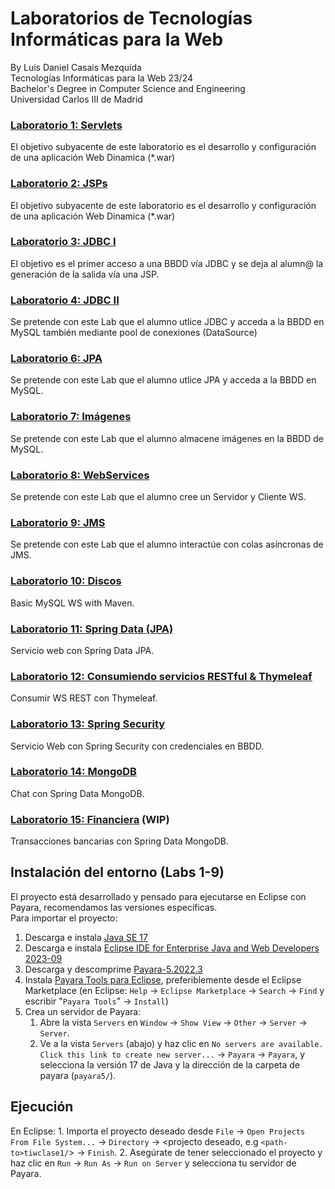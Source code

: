 # Laboratorios de Tecnologías Informáticas para la Web
By Luis Daniel Casais Mezquida  
Tecnologías Informáticas para la Web 23/24  
Bachelor's Degree in Computer Science and Engineering  
Universidad Carlos III de Madrid


### [Laboratorio 1: Servlets](lab1/)
El objetivo subyacente de este laboratorio es el desarrollo y configuración de una aplicación Web Dinamica (*.war)

### [Laboratorio 2: JSPs](lab3)
El objetivo subyacente de este laboratorio es el desarrollo y configuración de una aplicación Web Dinamica (*.war)

### [Laboratorio 3: JDBC I](lab4/)
El objetivo es el primer acceso a una BBDD vía JDBC y se deja al alumn@ la generación de la salida vía una JSP.

### [Laboratorio 4: JDBC II](lab5/)
Se pretende con este Lab que el alumno utlice JDBC y acceda a la BBDD en MySQL también mediante pool de conexiones (DataSource)

### [Laboratorio 6: JPA](lab6/)
Se pretende con este Lab que el alumno utlice JPA y acceda a la BBDD en MySQL.

### [Laboratorio 7: Imágenes](lab7/)
Se pretende con este Lab que el alumno almacene imágenes en la BBDD de MySQL.

### [Laboratorio 8: WebServices](lab8/)
Se pretende con este Lab que el alumno cree un Servidor y Cliente WS.

### [Laboratorio 9: JMS](lab9/)
Se pretende con este Lab que el alumno interactúe con colas asíncronas de JMS.

### [Laboratorio 10: Discos](lab10/)
Basic MySQL WS with Maven.

### [Laboratorio 11: Spring Data (JPA)](lab11/)
Servicio web con Spring Data JPA.

### [Laboratorio 12: Consumiendo servicios RESTful & Thymeleaf](lab12/)
Consumir WS REST con Thymeleaf.

### [Laboratorio 13: Spring Security](lab13/)
Servicio Web con Spring Security con credenciales en BBDD.

### [Laboratorio 14: MongoDB](lab14/)
Chat con Spring Data MongoDB.

### [Laboratorio 15: Financiera](lab14/) (WIP)
Transacciones bancarias con Spring Data MongoDB.


## Instalación del entorno (Labs 1-9)

El proyecto está desarrollado y pensado para ejecutarse en Eclipse con Payara, recomendamos las versiones específicas.  
Para importar el proyecto:
1. Descarga e instala [Java SE 17](https://www.oracle.com/java/technologies/javase/jdk17-archive-downloads.html)
2. Descarga e instala [Eclipse IDE for Enterprise Java and Web Developers 2023-09](https://www.eclipse.org/downloads/packages/release/2023-09/r/eclipse-ide-enterprise-java-and-web-developers)
3. Descarga y descomprime [Payara-5.2022.3](
https://nexus.payara.fish/#browse/browse:payara-community:fish%2Fpayara%2Fdistributions%2Fpayara%2F5.2022.3%2Fpayara-5.2022.3.zip)
3. Instala [Payara Tools para Eclipse](https://marketplace.eclipse.org/content/payara-tools), preferiblemente desde el Eclipse Marketplace (en Eclipse: `Help` → `Eclipse Marketplace` → `Search` → `Find` y escribir "`Payara Tools`" → `Install`)
4. Crea un servidor de Payara:
    1. Abre la vista `Servers` en `Window` → `Show View` → `Other` → `Server` → `Server`.
    2. Ve a la vista `Servers` (abajo) y haz clic en `No servers are available. Click this link to create new server...` → `Payara` → `Payara`, y selecciona la versión 17 de Java y la dirección de la carpeta de payara (`payara5/`).

## Ejecución
En Eclipse:
    1. Importa el proyecto deseado desde `File` → `Open Projects From File System...` → `Directory` → <projecto deseado, e.g `<path-to>tiwclase1/`> → `Finish`.
    2. Asegúrate de tener seleccionado el proyecto y haz clic en `Run` → `Run As` → `Run on Server` y selecciona tu servidor de Payara.
